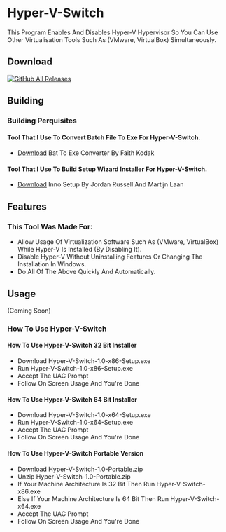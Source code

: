 # Hyper-V-Switch
This Program Enables And Disables Hyper-V Hypervisor So You Can Use Other Virtualisation Tools Such As (VMware, VirtualBox) Simultaneously.

## Download
[![GitHub All Releases](https://img.shields.io/github/downloads/rc-chuah/Hyper-V-Switch/total?style=for-the-badge)](https://github.com/rc-chuah/Hyper-V-Switch/releases/latest)

## Building
### Building Perquisites
#### Tool That I Use To Convert Batch File To Exe For Hyper-V-Switch.
- [Download](https://m.majorgeeks.com/files/details/bat_to_exe_converter.html) Bat To Exe Converter By Faith Kodak
#### Tool That I Use To Build Setup Wizard Installer For Hyper-V-Switch.
- [Download](https://jrsoftware.org/isinfo.php) Inno Setup By Jordan Russell And Martijn Laan

## Features
### This Tool Was Made For:
- Allow Usage Of Virtualization Software Such As (VMware, VirtualBox) While Hyper-V Is Installed (By Disabling It).
- Disable Hyper-V Without Uninstalling Features Or Changing The Installation In Windows.
- Do All Of The Above Quickly And Automatically.

## Usage
 (Coming Soon)
### How To Use Hyper-V-Switch
#### How To Use Hyper-V-Switch 32 Bit Installer
- Download
 Hyper-V-Switch-1.0-x86-Setup.exe
- Run
 Hyper-V-Switch-1.0-x86-Setup.exe
- Accept The UAC Prompt
- Follow On Screen Usage And You're Done
#### How To Use Hyper-V-Switch 64 Bit Installer
- Download
 Hyper-V-Switch-1.0-x64-Setup.exe
- Run
 Hyper-V-Switch-1.0-x64-Setup.exe
- Accept The UAC Prompt
- Follow On Screen Usage And You're Done
#### How To Use Hyper-V-Switch Portable Version
- Download
 Hyper-V-Switch-1.0-Portable.zip
- Unzip Hyper-V-Switch-1.0-Portable.zip
- If Your Machine Architecture Is 32 Bit Then Run
 Hyper-V-Switch-x86.exe
- Else If Your Machine Architecture Is 64 Bit Then Run
 Hyper-V-Switch-x64.exe
- Accept The UAC Prompt
- Follow On Screen Usage And You're Done
